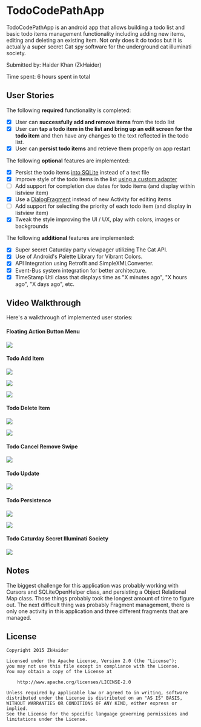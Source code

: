 # TodoCodePathApp

TodoCodePathApp is an android app that allows building a todo list and basic todo items management functionality including adding new items, editing and deleting an existing item. Not only does it do todos but it is actually a super secret Cat spy software for the underground cat illuminati society.

Submitted by: Haider Khan (ZkHaider)

Time spent: 6 hours spent in total

## User Stories

The following **required** functionality is completed:

* [X] User can **successfully add and remove items** from the todo list
* [X] User can **tap a todo item in the list and bring up an edit screen for the todo item** and then have any changes to the text reflected in the todo list.
* [X] User can **persist todo items** and retrieve them properly on app restart

The following **optional** features are implemented:

* [X] Persist the todo items [into SQLite](http://guides.codepath.com/android/Persisting-Data-to-the-Device#sqlite) instead of a text file
* [X] Improve style of the todo items in the list [using a custom adapter](http://guides.codepath.com/android/Using-an-ArrayAdapter-with-ListView)
* [ ] Add support for completion due dates for todo items (and display within listview item)
* [X] Use a [DialogFragment](http://guides.codepath.com/android/Using-DialogFragment) instead of new Activity for editing items
* [ ] Add support for selecting the priority of each todo item (and display in listview item)
* [X] Tweak the style improving the UI / UX, play with colors, images or backgrounds

The following **additional** features are implemented:

* [X] Super secret Caturday party viewpager utilizing The Cat API.
* [X] Use of Android's Palette Library for Vibrant Colors.
* [X] API Integration using Retrofit and SimpleXMLConverter.
* [X] Event-Bus system integration for better architecture.
* [X] TimeStamp Util class that displays time as "X minutes ago", "X hours ago", "X days ago", etc.

## Video Walkthrough 

Here's a walkthrough of implemented user stories:

#### Floating Action Button Menu

<a href="http://i.giflike.com/embed/vck7Y0o"><img src="http://i.giflike.com/vck7Y0o.gif"/></a>

#### Todo Add Item

<a href="http://i.giflike.com/embed/M78w98m"><img src="http://i.giflike.com/M78w98m.gif"/></a>

<a href="http://i.giflike.com/embed/0gU18GQ"><img src="http://i.giflike.com/0gU18GQ.gif"/></a>

<a href="http://i.giflike.com/embed/uWYJTk0"><img src="http://i.giflike.com/uWYJTk0.gif"/></a>

#### Todo Delete Item

<a href="http://i.giflike.com/embed/Tl4An6W"><img src="http://i.giflike.com/Tl4An6W.gif"/></a>

<a href="http://i.giflike.com/embed/yhuVqpR"><img src="http://i.giflike.com/yhuVqpR.gif"/></a>

#### Todo Cancel Remove Swipe

<a href="http://i.giflike.com/embed/1sJOdtg"><img src="http://i.giflike.com/1sJOdtg.gif"/></a>

#### Todo Update

<a href="http://i.giflike.com/embed/nAx4iB8"><img src="http://i.giflike.com/nAx4iB8.gif"/></a>

#### Todo Persistence 

<a href="http://i.giflike.com/embed/JKQhZRa"><img src="http://i.giflike.com/JKQhZRa.gif"/></a>

<a href="http://i.giflike.com/embed/nITdiVB"><img src="http://i.giflike.com/nITdiVB.gif"/></a>

#### Todo Caturday Secret Illuminati Society

<a href="http://i.giflike.com/embed/4i1aCb6"><img src="http://i.giflike.com/4i1aCb6.gif"/></a>

## Notes

The biggest challenge for this application was probably working with Cursors and SQLiteOpenHelper class, and persisting a Object Relational Map class. Those things probably took the longest amount of time to figure out. The next difficult thing was probably Fragment management, there is only one activity in this application and three different fragments that are managed.

## License

    Copyright 2015 ZkHaider

    Licensed under the Apache License, Version 2.0 (the "License");
    you may not use this file except in compliance with the License.
    You may obtain a copy of the License at

        http://www.apache.org/licenses/LICENSE-2.0

    Unless required by applicable law or agreed to in writing, software
    distributed under the License is distributed on an "AS IS" BASIS,
    WITHOUT WARRANTIES OR CONDITIONS OF ANY KIND, either express or implied.
    See the License for the specific language governing permissions and
    limitations under the License.
